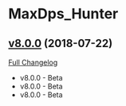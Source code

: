 # MaxDps_Hunter

## [v8.0.0](https://github.com/kaminaris/MaxDps-Hunter/tree/v8.0.0) (2018-07-22)
[Full Changelog](https://github.com/kaminaris/MaxDps-Hunter/compare/v7.3.0...v8.0.0)

- v8.0.0 - Beta  
- v8.0.0 - Beta  
- v8.0.0 - Beta  
